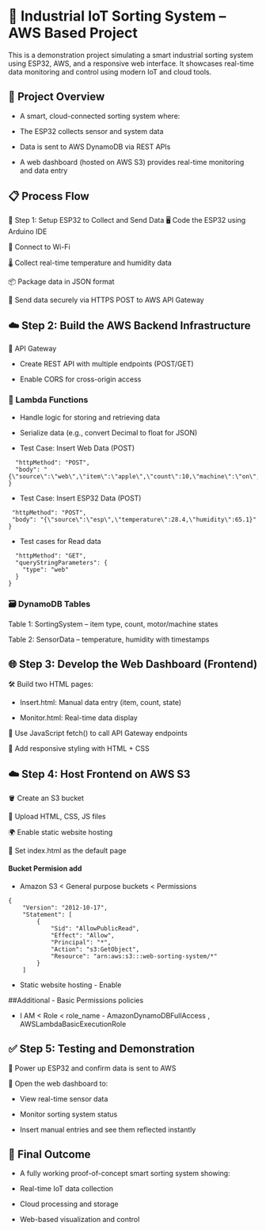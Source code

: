 ﻿# 🚀 Industrial IoT Sorting System – AWS Based Project
 
This is a demonstration project simulating a smart industrial sorting system using ESP32, AWS, and a responsive web interface. It showcases real-time data monitoring and control using modern IoT and cloud tools.

## 🧠 Project Overview

- A smart, cloud-connected sorting system where:

- The ESP32 collects sensor and system data

- Data is sent to AWS DynamoDB via REST APIs

- A web dashboard (hosted on AWS S3) provides real-time monitoring and data entry

## 📋 Process Flow

🔧 Step 1: Setup ESP32 to Collect and Send Data
🖥️ Code the ESP32 using Arduino IDE

📡 Connect to Wi-Fi

🌡️ Collect real-time temperature and humidity data

📦 Package data in JSON format

🔐 Send data securely via HTTPS POST to AWS API Gateway

## ☁️ Step 2: Build the AWS Backend Infrastructure

🔗 API Gateway

- Create REST API with multiple endpoints (POST/GET)

- Enable CORS for cross-origin access

### 🧠 Lambda Functions

- Handle logic for storing and retrieving data

- Serialize data (e.g., convert Decimal to float for JSON)

* Test Case: Insert Web Data (POST)

``` {
  "httpMethod": "POST",
  "body": "{\"source\":\"web\",\"item\":\"apple\",\"count\":10,\"machine\":\"on\",\"motor\":\"off\"}"
}

```
* Test Case: Insert ESP32 Data (POST)

 ``` {
  "httpMethod": "POST",
  "body": "{\"source\":\"esp\",\"temperature\":28.4,\"humidity\":65.1}"
}
```

* Test cases for Read data

``` {
  "httpMethod": "GET",
  "queryStringParameters": {
    "type": "web"
  }
}
```

### 🗃️ DynamoDB Tables

Table 1: SortingSystem – item type, count, motor/machine states

Table 2: SensorData – temperature, humidity with timestamps

## 🌐 Step 3: Develop the Web Dashboard (Frontend)

🛠️ Build two HTML pages:

- Insert.html: Manual data entry (item, count, state)

- Monitor.html: Real-time data display

🔄 Use JavaScript fetch() to call API Gateway endpoints

🎨 Add responsive styling with HTML + CSS

## ☁️ Step 4: Host Frontend on AWS S3

🪣 Create an S3 bucket

📁 Upload HTML, CSS, JS files

🌍 Enable static website hosting

🔧 Set index.html as the default page

#### Bucket Permision add

* Amazon S3 < General purpose buckets < Permissions

```
{
    "Version": "2012-10-17",
    "Statement": [
        {
            "Sid": "AllowPublicRead",
            "Effect": "Allow",
            "Principal": "*",
            "Action": "s3:GetObject",
            "Resource": "arn:aws:s3:::web-sorting-system/*"
        }
    ]
```
* Static website hosting - Enable

##Additional - Basic Permissions policies

* I AM < Role < role_name - AmazonDynamoDBFullAccess , AWSLambdaBasicExecutionRole
                        

## ✅ Step 5: Testing and Demonstration

🔌 Power up ESP32 and confirm data is sent to AWS

👀 Open the web dashboard to:

- View real-time sensor data

- Monitor sorting system status

- Insert manual entries and see them reflected instantly

## 🎯 Final Outcome

- A fully working proof-of-concept smart sorting system showing:

- Real-time IoT data collection

- Cloud processing and storage

- Web-based visualization and control

